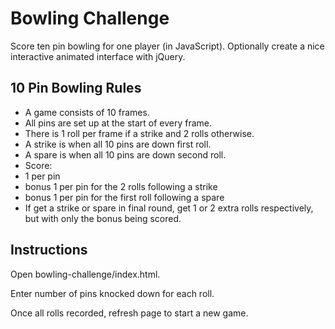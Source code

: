 # Bowling Challenge

Score ten pin bowling for one player (in JavaScript). Optionally create a nice interactive animated interface with jQuery.

## 10 Pin Bowling Rules

- A game consists of 10 frames.
- All pins are set up at the start of every frame.
- There is 1 roll per frame if a strike and 2 rolls otherwise.
- A strike is when all 10 pins are down first roll.
- A spare is when all 10 pins are down second roll.
- Score:
 - 1 per pin
 - bonus 1 per pin for the 2 rolls following a strike
 - bonus 1 per pin for the first roll following a spare
- If get a strike or spare in final round, get 1 or 2 extra rolls respectively, but with only the bonus being scored.


## Instructions

Open bowling-challenge/index.html.

Enter number of pins knocked down for each roll.

Once all rolls recorded, refresh page to start a new game. 

